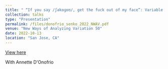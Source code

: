 ```yaml
---
title: " “If you say /ʃəkɑɡoʊ/, get the fuck out of my face”: Variable discourses of localized authenticity in the Chicago vowel."
collection: talks
type: "Presentation"
permalink: /files/donofrio_senko_2022_NWAV.pdf
venue: "New Ways of Analyzing Variation 50"
date: 2022-10-13
location: "San Jose, CA"
---
```


[View here](cmsenko.github.io/files/donofrio_senko_2022_NWAV.pdf)

With Annette D&apos;Onofrio
